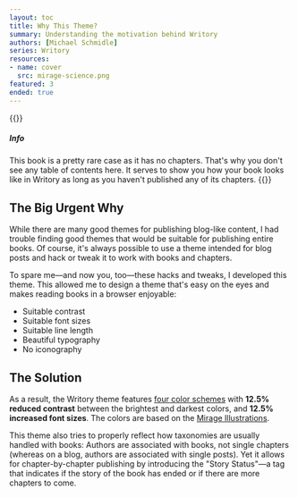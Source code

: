 ```yaml
---
layout: toc
title: Why This Theme?
summary: Understanding the motivation behind Writory
authors: [Michael Schmidle]
series: Writory
resources:
- name: cover
  src: mirage-science.png
featured: 3
ended: true
---
```


{{<alert class="wy-alert-info mt-5">}}
##### Info

This book is a pretty rare case as it has no chapters. That's why you don't see any table of contents here. It serves to show you how your book looks like in Writory as long as you haven't published any of its chapters.
{{</alert>}}

## The Big Urgent Why

While there are many good themes for publishing blog-like content, I had trouble finding good themes that would be suitable for publishing entire books. Of course, it's always possible to use a theme intended for blog posts and hack or tweak it to work with books and chapters.

To spare me—and now you, too—these hacks and tweaks, I developed this theme. This allowed me to design a theme that's easy on the eyes and makes reading books in a browser enjoyable:

* Suitable contrast
* Suitable font sizes
* Suitable line length
* Beautiful typography
* No iconography

## The Solution

As a result, the Writory theme features [four color schemes](/books/customizing-writory/color-scheme/) with **12.5% reduced contrast** between the brightest and darkest colors, and **12.5% increased font sizes**. The colors are based on the [Mirage Illustrations](https://icons8.com/ouch/style/mirage-1).

This theme also tries to properly reflect how taxonomies are usually handled with books: Authors are associated with books, not single chapters (whereas on a blog, authors are associated with single posts). Yet it allows for chapter-by-chapter publishing by introducing the "Story Status"—a tag that indicates if the story of the book has ended or if there are more chapters to come.
